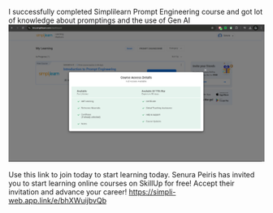 I successfully completed Simplilearn Prompt Engineering course and got lot of knowledge about promptings and the use of Gen AI
![image alt](https://github.com/Senura-Peiris/Prompt-Engineering-Certificate/blob/main/COURSE.png?raw=true)



Use this link to join today to start learning today.
Senura Peiris has invited you to start learning online courses on SkillUp for free! Accept their invitation and advance your career!
https://simpli-web.app.link/e/bhXWuijbvQb
